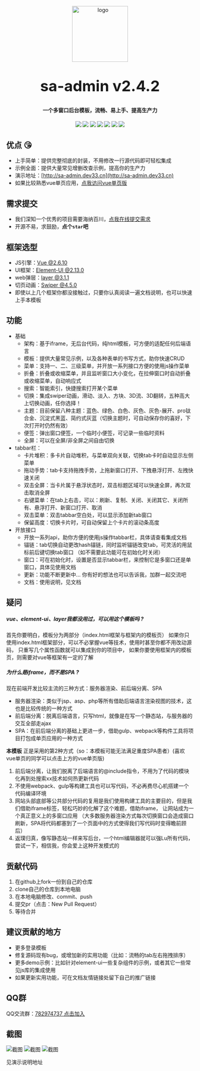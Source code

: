 <p align="center">
    <img alt="logo" src="http://oss.dev33.cn/sa-admin/admin-logo-150.png" width="150" height="150" style="margin-bottom: 10px;">
</p>
<h2 align="center" style="margin: 30px 0 30px;font-weight: bold;font-size:40px;">sa-admin v2.4.2</h2>
<h4 align="center">一个多窗口后台模板，流畅、易上手、提高生产力</h4>
<h4 align="center">
	<a href="https://github.com/click33/sa-admin"><img src="https://img.shields.io/badge/sa--admin-v2.4.2-2B9939"></a>
	<a href="https://github.com/click33/sa-admin"><img src="https://img.shields.io/badge/language-html-2B9939"></a>
	<a href="https://github.com/click33/sa-admin/stargazers"><img src="https://img.shields.io/github/stars/click33/sa-admin"></a>
	<a href="https://github.com/click33/sa-admin/watchers"><img src="https://img.shields.io/github/watchers/click33/sa-admin"></a>
	<a href="https://github.com/click33/sa-admin/network/members"><img src="https://img.shields.io/github/forks/click33/sa-admin"></a>
	<a href="https://github.com/click33/sa-admin/issues"><img src="https://img.shields.io/github/issues/click33/sa-admin.svg"></a>
	<a href="https://github.com/click33/sa-admin/blob/master/LICENSE"><img src="https://img.shields.io/github/license/click33/sa-admin.svg"></a>
</h4>



## 优点 😘
- 上手简单：提供完整彻底的封装，不用修改一行源代码即可轻松集成
- 示例全面：提供大量常见增删改查示例，提高你的生产力
- 演示地址：[http://sa-admin.dev33.cn](http://sa-admin.dev33.cn)
- 如果比较熟悉vue单页应用，[点我访问vue单页版](https://github.com/click33/sa-vue-admin)

## 需求提交
- 我们深知一个优秀的项目需要海纳百川，[点我在线提交需求](http://sa-app.dev33.cn/wall.html?name=sa-admin)
- 开源不易，求鼓励，**点个`star`吧**

## 框架选型
- JS引擎：[Vue @2.6.10](https://cn.vuejs.org/)
- UI框架：[Element-UI @2.13.0](https://element.eleme.cn/#/zh-CN)
- web弹层：[layer @3.1.1](http://layer.layui.com/)
- 切页动画：[Swiper @4.5.0](https://www.swiper.com.cn/)
- 即使以上几个框架你都没接触过，只要你认真阅读一遍文档说明，也可以快速上手本模板

## 功能
- 基础
	- 架构：基于iframe，无后台代码，纯html模板，可方便的适配任何后端语言
	- 模板：提供大量常见示例，以及各种表单的书写方式，助你快速CRUD
	- 菜单：支持一、二、三级菜单，并开放一系列接口方便的使用js操作菜单
	- 折叠：折叠或收缩菜单，并且监听窗口大小变化，在拉伸窗口时自动折叠或收缩菜单，自动响应式
	- 搜索：智能索引，快捷搜索打开某个菜单
	- 切换：集成swiper动画，滑动、淡入、方块、3D流、3D翻转，五种高大上切换动画，任你选择！
	- 主题：目前保留八种主题：蓝色、绿色、白色、灰色、灰色-展开、pro钛合金、沉淀式黑蓝、简约式灰蓝（切换主题时，可自动保存你的喜好，下次打开时仍然有效）
	- 便签：弹出窗口便签，一个临时小便签，可记录一些临时资料
	- 全屏：可以在全屏/非全屏之间自由切换
- tabbar栏：
	- 卡片堆积：多卡片自动堆积，与菜单双向关联，切换tab卡时自动显示左侧菜单
	- 拖动手势：tab卡支持拖拽手势，上拖新窗口打开、下拽悬浮打开、左拽快速关闭
	- 双击全屏：当卡片属于悬浮状态时，双击标题区域可以快速全屏，再次双击取消全屏
	- 右键菜单：在tab上右击，可以：刷新、复制、关闭、关闭其它、关闭所有、悬浮打开、新窗口打开、取消
	- 双击菜单：双击tabbar空白处，可以显示添加新tab窗口
	- 保留高度：切换卡片时，可自动保留上个卡片的滚动条高度
- 开放接口
	- 开放一系列api，助你方便的使用js操作tabbar栏，具体请查看集成文档
	- 锚链：tab切换自动更改hash锚链，同时监听锚链改变tab，可灵活的用鼠标前后键切换tab窗口 （如不需要此功能可在初始化时关闭）
	- 窗口：可在初始化时，设置是否显示tabbar栏，来控制它是多窗口还是单窗口，具体见使用文档
	- 更新：功能不断更新中... 你有好的想法也可以告诉我，加群一起交流吧
	- 文档：使用说明，见文档


## 疑问
##### vue、element-ui、layer我都没用过，可以用这个模板吗 ?

首先你要明白，模板分为两部分（index.html框架与框架内的模板页）
如果你只使用index.html框架部分，可以不必掌握vue等技术，使用时甚至你都不用改动源码， 只重写几个属性函数就可以集成到你的项目中，
如果你要使用框架内的模板页，则需要对vue等框架有一定的了解
	
##### 为什么是iframe，而不是SPA ?

现在前端开发比较主流的三种方式：服务器渲染、前后端分离、SPA
+ 服务器渲染：类似于jsp、asp、php等所有借助后端语言渲染视图的技术，这也是比较传统的一种方式
+ 前后端分离：脱离后端语言，只写html，就像是在写一个静态站，与服务器的交互全部走ajax
+ SPA：在前后端分离的基础上更进一步，借助gulp、webpack等构件工具将项目打包成单页应用的一种方式

**本模板** 正是采用的第2种方式（so：本模板可能无法满足重度SPA患者）(喜欢vue单页的同学可以点击上方的vue单页版)
1. 前后端分离，让我们脱离了后端语言的@include指令，不用为了代码的模块化再到处搜索xx技术如何热更新代码
2. 不使用webpack、gulp等构建工具也可以写代码，不必再费尽心机搭建一个代码编译环境
3. 网站头部底部等公共部分代码的复用是我们使用构建工具的主要目的，但是我们借助iframe标签，轻松巧妙的化解了这个难题，借助iframe， 让网站成为一个真正意义上的多窗口应用 （大多数服务器渲染方式每次切换窗口会造成窗口刷新，SPA将代码都塞到了一个页面中的方式使得我们写代码时变得瞻前顾后）
4. 返璞归真，像写静态站一样来写后台，一个html编辑器就可以强Lu所有代码，尝试一下，相信我，你会爱上这种开发模式的


## 贡献代码
1. 在github上fork一份到自己的仓库
2. clone自己的仓库到本地电脑
3. 在本地电脑修改、commit、push
4. 提交pr（点击：New Pull Request）
5. 等待合并

## 建议贡献的地方
- 更多登录模板
- 修复源码现有bug，或增加新的实用功能（比如：流畅的tab左右拖拽排序）
- 更多demo示例：比如针对element-ui一些复杂组件的示例，或者其它一些常见js库的集成使用
- 如果更新实用功能，可在文档友情链接处留下自己的推广链接

## QQ群
QQ交流群：[782974737 点击加入](https://jq.qq.com/?_wv=1027&k=5DHN5Ib)

## 截图

![截图](http://oss.dev33.cn/sa-admin/xc/xc-1.png)
![截图](http://oss.dev33.cn/sa-admin/xc/xc-2.png)
![截图](http://oss.dev33.cn/sa-admin/xc/xc-3.png)

见演示说明地址


